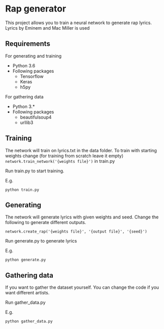 # Rap generator

This project allows you to train a neural network to generate rap lyrics.
Lyrics by Eminem and Mac Miller is used

## Requirements

For generating and training
* Python 3.6
* Following packages
    * Tensorflow
    * Keras
    * h5py
   
For gathering data
* Python 3.*
* Following packages
    * beautifulsoup4
    * urllib3

## Training
The network will train on lyrics.txt in the data folder.
To train with starting weights change (for training from scratch leave it empty)
 ```network.train_network('{weights file}')``` in train.py

Run train.py to start training.

E.g.

```python train.py``` 

## Generating
The network will generate lyrics with given weights and seed.
Change the following to generate different outputs.

```network.create_rap('{weights file}', '{output file}', '{seed}')```

Run generate.py to generate lyrics

E.g.

```python generate.py```

## Gathering data
If you want to gather the dataset yourself.
You can change the code if you want different artists.

Run gather_data.py

E.g.

```python gather_data.py```

 

